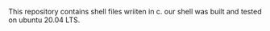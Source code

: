 This repository contains shell files wriiten in c.
our shell was built and tested on ubuntu 20.04 LTS.
